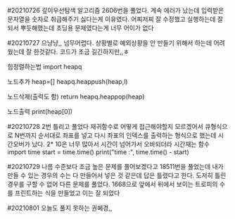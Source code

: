 #20210726
깊이우선탐색 알고리즘 2606번을 풀었다.
계속 에러가 났는데 입력받은 문자열을 숫자로 취급해주기 싫다는게 이유였다.
어찌저찌 잘 수정했고 실행하는데 잘 되서 뿌듯해했는데 초딩용 문제였다는게 너무 어이가 없다

#20210727
으냥냥,, 넘무어렵다. 상황별로 예외상황을 안 만들기 위해서 하는데 어려웠는데 잘 한것같다.
코드가 조금 길긴하지만,,ㅎ

힙정렬하는법
import heapq

노드추가
heap=[]
heapq.heappush(heap,l)

노드삭제(출력도 함)
return heapq.heappop(heap)

노드출력
print(heap[0])

#20210728
2번 틀리고 풀었다 재귀함수로 어떻게 접근해야할지 모르겠어서 큐형식으로 N번까지 순서대로 좌표를 넣고 다시 좌표의 인덱스를 출력하는 형식으로 했는데 시간오버가 났다. 2* 10은 너무 많아서 시간이 넘어가서 오바되더라
시간재는 함수 
import time
start = time.time()
print("time :", time.time() - start)

#20210729
나름 수준보다 조금 높은 문제를 풀어보겠다고 18511번을 풀었는데 내가 만들 수 있는 경우의 수는 다 만들어서 넣은 것 같은데 답은 틀렸다고 한다.
도저히 틀린 경우를 구할 수 없어 다른 문제를 풀었다.
1668으로 앞에서 뒤에서 보이는 트로피의 수를 프린트하는 식을 만들었고 이는 잘 되었다

#20210801 오늘도 풀지 못하는 권혜경,,
